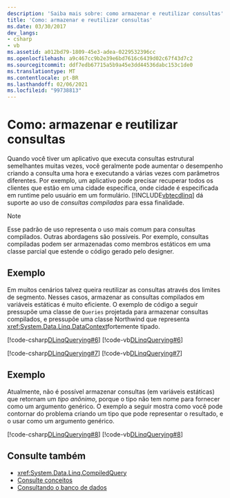 ```yaml
---
description: 'Saiba mais sobre: como armazenar e reutilizar consultas'
title: 'Como: armazenar e reutilizar consultas'
ms.date: 03/30/2017
dev_langs:
- csharp
- vb
ms.assetid: a012bd79-1809-45e3-adea-0229532396cc
ms.openlocfilehash: a9c467cc9b2e39e6bd7616c6439d02c67f43d7c2
ms.sourcegitcommit: ddf7edb67715a5b9a45e3dd44536dabc153c1de0
ms.translationtype: MT
ms.contentlocale: pt-BR
ms.lasthandoff: 02/06/2021
ms.locfileid: "99738813"
---
```

# <a name="how-to-store-and-reuse-queries"></a>Como: armazenar e reutilizar consultas

Quando você tiver um aplicativo que executa consultas estrutural semelhantes muitas vezes, você geralmente pode aumentar o desempenho criando a consulta uma hora e executando a várias vezes com parâmetros diferentes. Por exemplo, um aplicativo pode precisar recuperar todos os clientes que estão em uma cidade específica, onde cidade é especificada em runtime pelo usuário em um formulário. [!INCLUDE[vbtecdlinq](../../../../../../includes/vbtecdlinq-md.md)] dá suporte ao uso de *consultas compiladas* para essa finalidade.  
  
> [!NOTE]
> Esse padrão de uso representa o uso mais comum para consultas compilados. Outras abordagens são possíveis. Por exemplo, consultas compiladas podem ser armazenadas como membros estáticos em uma classe parcial que estende o código gerado pelo designer.  
  
## <a name="example"></a>Exemplo  

 Em muitos cenários talvez queira reutilizar as consultas através dos limites de segmento. Nesses casos, armazenar as consultas compilados em variáveis estáticas é muito eficiente. O exemplo de código a seguir pressupõe uma classe de `Queries` projetada para armazenar consultas compilados, e pressupõe uma classe Northwind que representa <xref:System.Data.Linq.DataContext>fortemente tipado.  
  
 [!code-csharp[DLinqQuerying#6](../../../../../../samples/snippets/csharp/VS_Snippets_Data/DLinqQuerying/cs/Program.cs#6)]
 [!code-vb[DLinqQuerying#6](../../../../../../samples/snippets/visualbasic/VS_Snippets_Data/DLinqQuerying/vb/Module1.vb#6)]  
  
 [!code-csharp[DLinqQuerying#7](../../../../../../samples/snippets/csharp/VS_Snippets_Data/DLinqQuerying/cs/Program.cs#7)]
 [!code-vb[DLinqQuerying#7](../../../../../../samples/snippets/visualbasic/VS_Snippets_Data/DLinqQuerying/vb/Module1.vb#7)]  
  
## <a name="example"></a>Exemplo  

 Atualmente, não é possível armazenar consultas (em variáveis estáticas) que retornam um *tipo anônimo*, porque o tipo não tem nome para fornecer como um argumento genérico. O exemplo a seguir mostra como você pode contornar do problema criando um tipo que pode representar o resultado, e o usar como um argumento genérico.  
  
 [!code-csharp[DLinqQuerying#8](../../../../../../samples/snippets/csharp/VS_Snippets_Data/DLinqQuerying/cs/Program.cs#8)]
 [!code-vb[DLinqQuerying#8](../../../../../../samples/snippets/visualbasic/VS_Snippets_Data/DLinqQuerying/vb/Module1.vb#8)]  
  
## <a name="see-also"></a>Consulte também

- <xref:System.Data.Linq.CompiledQuery>
- [Consulte conceitos](query-concepts.md)
- [Consultando o banco de dados](querying-the-database.md)
